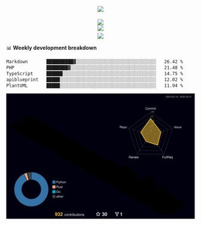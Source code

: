 <!-- https://github.com/DenverCoder1/readme-typing-svg -->
<p align="center">
<img src="https://readme-typing-svg.demolab.com?font=Orbitron&size=25&pause=1000&center=true&vCenter=true&random=false&width=600&lines=Welcome+to+my+GitHub+profile+page!" />
</p>

<p align="center">
<!-- https://github.com/anuraghazra/github-readme-stats -->
<img align="center" width="400" src="https://github-readme-stats.vercel.app/api?username=fllesser&theme=transparent&show_icons=true&hide_border=true" />
<!-- https://github.com/DenverCoder1/github-readme-streak-stats -->
<!-- <img align="center" width="400" src="https://streak-stats.demolab.com?user=fllesser&theme=transparent&date_format=%5BY.%5Dn.j&hide_border=true" /> -->
<br/>
<!-- https://github.com/Ashutosh00710/github-readme-activity-graph -->
<img width="800" src="https://github-readme-activity-graph.vercel.app/graph?username=fllesser&theme=github-compact&hide_border=true&area=true" />
<br/>
<!-- https://github.com/tandpfun/skill-icons -->
<img align="center" src="https://skillicons.dev/icons?i=py,rust,go,cs,html,css,js,ts,md&th, me=light" />
</p>

📊 **Weekly development breakdown**
<!--START_SECTION:waka-->
```text
Markdown       ██████████▓░░░░░░░░░░░░░░░░░░░░░░░░░░░░░░   26.42 % 
PHP            ████████▓░░░░░░░░░░░░░░░░░░░░░░░░░░░░░░░░   21.48 % 
TypeScript     ██████░░░░░░░░░░░░░░░░░░░░░░░░░░░░░░░░░░░   14.75 % 
apiblueprint   █████░░░░░░░░░░░░░░░░░░░░░░░░░░░░░░░░░░░░   12.02 % 
PlantUML       █████░░░░░░░░░░░░░░░░░░░░░░░░░░░░░░░░░░░░   11.94 % 
```
<!--END_SECTION:waka-->

![](./profile-3d-contrib/profile-night-rainbow.svg)